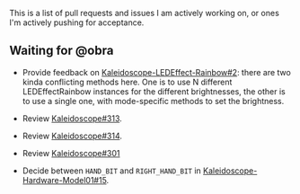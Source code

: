 This is a list of pull requests and issues I am actively working on, or ones I'm
actively pushing for acceptance.

## Waiting for @obra

* Provide feedback on [Kaleidoscope-LEDEffect-Rainbow#2][kaleidoscope-ledeffect-rainbow/2]: there
  are two kinda conflicting methods here. One is to use N different
  LEDEffectRainbow instances for the different brightnesses, the other is to use
  a single one, with mode-specific methods to set the brightness.

  [kaleidoscope-ledeffect-rainbow/2]: https://github.com/keyboardio/Kaleidoscope-LEDEffect-Rainbow/pull/2

* Review [Kaleidoscope#313][kaleidoscope/313].

  [kaleidoscope/313]: https://github.com/keyboardio/Kaleidoscope/pull/313

* Review [Kaleidoscope#314][kaleidoscope/314].

  [kaleidoscope/314]: https://github.com/keyboardio/Kaleidoscope/pull/314

* Review [Kaleidoscope#301][kaleidoscope/301]

  [kaleidoscope/301]: https://github.com/keyboardio/Kaleidoscope/pull/301

* Decide between `HAND_BIT` and `RIGHT_HAND_BIT` in [Kaleidoscope-Hardware-Model01#15][kaleidoscope-hardware-model01/15].

  [kaleidoscope-hardware-model01/15]: https://github.com/keyboardio/Kaleidoscope-Hardware-Model01/pull/15
